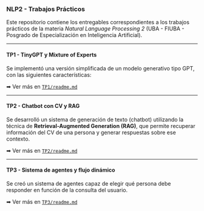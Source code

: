 ### NLP2 - Trabajos Prácticos

Este repositorio contiene los entregables correspondientes a los trabajos prácticos de la materia *Natural Language Processing 2* (UBA - FIUBA - Posgrado de Especialización en Inteligencia Artificial).

---

#### TP1 - TinyGPT y Mixture of Experts

Se implementó una versión simplificada de un modelo generativo tipo GPT, con las siguientes características:

➡ Ver más en [`TP1/readme.md`](TP1/readme.md)

---

#### TP2 - Chatbot con CV y RAG

Se desarrolló un sistema de generación de texto (chatbot) utilizando la técnica de **Retrieval-Augmented Generation (RAG)**, que permite recuperar información del CV de una persona y generar respuestas sobre ese contexto.

➡ Ver más en [`TP2/readme.md`](TP2/readme.md)

---

#### TP3 - Sistema de agentes y flujo dinámico

Se creó un sistema de agentes capaz de elegir qué persona debe responder en función de la consulta del usuario.

➡ Ver más en [`TP3/readme.md`](TP3/readme.md)

